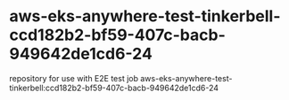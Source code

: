 # aws-eks-anywhere-test-tinkerbell-ccd182b2-bf59-407c-bacb-949642de1cd6-24
repository for use with E2E test job aws-eks-anywhere-test-tinkerbell:ccd182b2-bf59-407c-bacb-949642de1cd6-24
